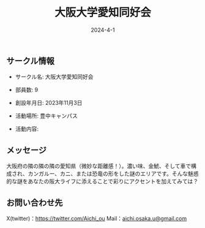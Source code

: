 ﻿---
title: '大阪大学愛知同好会'
excerpt: ''
date: '2024-4-1'
iconImage: '/assets/026/icon.png'
coverImage: '/assets/026/cover.jpg'
ogImage:
  url: '/assets/026/icon.png'
tags:
  - 'サークル'
  - '活動中'
---

## サークル情報
- サークル名: 大阪大学愛知同好会
- 部員数: 9
- 創設年月日: 2023年11月3日
- 活動場所: 豊中キャンパス

- 活動内容:

## メッセージ
大阪府の隣の隣の隣の愛知県（微妙な距離感！）。濃い味、金鯱、そして車で構成され、カンガルー、カニ、または恐竜の形をした謎のエリアです。そんな魅惑的な謎をあなたの阪大ライフに添えることで彩りにアクセントを加えてみては？

## お問い合わせ先
X(twitter)：https://twitter.com/Aichi_ou
Mail：aichi.osaka.u@gmail.com

